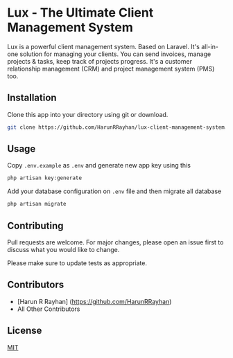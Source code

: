 # Lux - The Ultimate Client Management System

Lux is a powerful client management system. Based on Laravel. It's all-in-one solution for managing your clients. You can send invoices, manage projects & tasks, keep track of projects progress. It's a customer relationship management (CRM) and project management system (PMS) too.

## Installation

Clone this app into your directory using git or download. 

```bash
git clone https://github.com/HarunRRayhan/lux-client-management-system.git
```

## Usage
Copy `.env.example` as `.env` and generate new app key using this
```bash
php artisan key:generate
```

Add your database configuration on `.env` file and then migrate all database
```bash
php artisan migrate
```

## Contributing
Pull requests are welcome. For major changes, please open an issue first to discuss what you would like to change.

Please make sure to update tests as appropriate.

## Contributors
- [Harun R Rayhan] (https://github.com/HarunRRayhan)
- All Other Contributors

## License
[MIT](./LICENSE.md)

